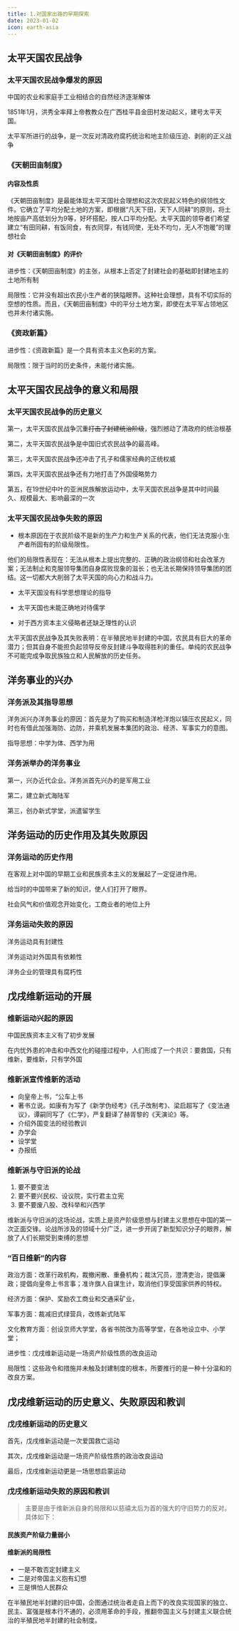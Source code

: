 ```yaml
---
title: 1.对国家出路的早期探索
date: 2023-01-02
icon: earth-asia
---
```


## 太平天国农民战争

### 太平天国农民战争爆发的原因<Badge text="非重点" type="note" />

中国的农业和家庭手工业相结合的自然经济逐渐解体

1851年1月，洪秀全率拜上帝教教众在广西桂平县金田村发动起义，建号太平天国。

太平军所进行的战争，是一次反对清政府腐朽统治和地主阶级压迫、剥削的正义战争

### 《天朝田亩制度》<Badge text="选择题" type="tip" />

#### 内容及性质

《天朝田亩制度》是最能体现太平天国社会理想和这次农民起义特色的纲领性文件。它确立了平均分配土地的方案，即根据“凡天下田，天下人同耕”的原则，将土地按亩产高低划分为9等，好坏搭配，按人口平均分配。太平天国的领导者们希望建立“有田同耕，有饭同食，有衣同穿，有钱同使，无处不均匀，无人不饱暖”的理想社会

#### 对《天朝田亩制度》的评价

进步性：《天朝田亩制度》的主张，从根本上否定了封建社会的基础即封建地主的土地所有制

局限性：它并没有超出农民小生产者的狭隘眼界。这种社会理想，具有不切实际的空想的性质。而且，《天朝田亩制度》中的平分土地方案，即使在太平军占领地区也并未付诸实施。

### 《资政新篇》<Badge text="选择题" type="tip" />

进步性：《资政新篇》是一个具有资本主义色彩的方案。

局限性：限于当时的历史条件，未能付诸实施。

## 太平天国农民战争的意义和局限<Badge text="选择题" type="tip" />

### 太平天国农民战争的历史意义

第一，太平天国农民战争沉重~~打击了封建统治阶级~~，强烈撼动了清政府的统治根基

第二，太平天国农民战争是中国旧式农民战争的最高峰。

第三，太平天国农民战争还冲击了孔子和儒家经典的正统权威

第四，太平天国农民战争还有力地打击了外国侵略势力

第五，在19世纪中叶的亚洲民族解放运动中，太平天国农民战争是其中时间最久、规模最大、影响最深的一次

### 太平天国农民战争失败的原因<Badge text="论述题" type="warning" />

- 根本原因在于农民阶级不是新的生产力和生产关系的代表，他们无法克服小生产者所固有的阶级局限性。

他们的局限性表现在：无法从根本上提出完整的、正确的政治纲领和社会改革方案；无法制止和克服领导集团自身腐败现象的滋长；也无法长期保持领导集团的团结。这一切都大大削弱了太平天国的向心力和战斗力。

- 太平天国没有科学思想理论的指导

- 太平天国也未能正确地对待儒学

- 对于西方资本主义侵略者还缺乏理性的认识

太平天国农民战争及其失败表明：在半殖民地半封建的中国，农民具有巨大的革命潜力；但其自身不能担负起领导反帝反封建斗争取得胜利的重任。单纯的农民战争不可能完成争取民族独立和人民解放的历史任务。

## 洋务事业的兴办<Badge text="选择题" type="tip" />

### 洋务派及其指导思想

洋务派兴办洋务事业的原因：首先是为了购买和制造洋枪洋炮以镇压农民起义，同时也有借此加强海防、边防，并乘机发展本集团的政治、经济、军事实力的意图。

指导思想：中学为体、西学为用

### 洋务派举办的洋务事业

第一，兴办近代企业。洋务派首先兴办的是军用工业

第二，建立新式海陆军

第三，创办新式学堂，派遣留学生

## 洋务运动的历史作用及其失败原因<Badge text="选择题" type="tip" />

### 洋务运动的历史作用

在客观上对中国的早期工业和民族资本主义的发展起了一定促进作用。

给当时的中国带来了新的知识，使人们打开了眼界。

社会风气和价值观念开始变化，工商业者的地位上升

### 洋务运动失败的原因<Badge text="论述题" type="warning" />

洋务运动具有封建性

洋务运动对外国具有依赖性

洋务企业的管理具有腐朽性

## 戊戌维新运动的开展<Badge text="选择题" type="tip" />

### 维新运动兴起的原因

中国民族资本主义有了初步发展

在内忧外患的冲击和中西文化的碰撞过程中，人们形成了一个共识：要救国，只有维新，要维新，只有学外国

### 维新派宣传维新的活动

- 向皇帝上书，“公车上书
- 著书立说。如康有为写了《新学伪经考》《孔子改制考》、梁启超写了《变法通议》，谭嗣同写了《仁学》，严复翻译了赫胥黎的《天演论》等。
- 介绍外国变法的经验教训
- 办学会
- 设学堂
- 办报纸

### 维新派与守旧派的论战

1. 要不要变法
2. 要不要兴民权、设议院，实行君主立宪
3. 要不要废八股、改科举和兴西学

维新派与守旧派的这场论战，实质上是资产阶级思想与封建主义思想在中国的第一次正面交锋。论战所涉及的领域十分广泛，进一步开阔了新型知识分子的眼界，解放了人们长期受到束缚的思想

### “百日维新”的内容

政治方面：改革行政机构，裁撤闲散、重叠机构；裁汰冗员，澄清吏治，提倡廉政；提倡向皇帝上书言事；准许旗人自谋生计，取消他们享受国家供养的特权。

经济方面：保护、奖励农工商业和交通采矿业，

军事方面：裁减旧式绿营兵，改练新式陆军

文化教育方面：创设京师大学堂，各省书院改为高等学堂，在各地设立中、小学堂；

进步性：戊戌维新运动是一场资产阶级性质的改良运动

局限性：这些政令和措施并未触及封建制度的根本，所要推行的是一种十分温和的改良方案。

## 戊戌维新运动的历史意义、失败原因和教训

### 戊戌维新运动的历史意义<Badge text="选择题" type="tip" />

首先，戊戌维新运动是一次爱国救亡运动

其次，戊戌维新运动是一场资产阶级性质的政治改良运动

最后，戊戌维新运动更是一场思想启蒙运动

### 戊戌维新运动失败的原因和教训<Badge text="论述题" type="warning" />

>主要是由于维新派自身的局限和以慈禧太后为首的强大的守旧势力的反对。具体如下：

#### 民族资产阶级力量弱小

#### 维新派的局限性

- 一是不敢否定封建主义
- 二是对帝国主义抱有幻想
- 三是惧怕人民群众

在半殖民地半封建的旧中国，企图通过统治者走自上而下的改良实现国家的独立、民主、富强是根本行不通的，必须用革命的手段，推翻帝国主义与封建主义联合统治的半殖民地半封建的社会制度。

